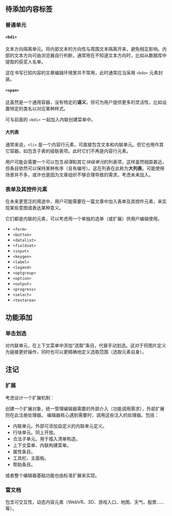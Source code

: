 ## 待添加内容标签

### 普通单元

#### `<bdi>`

文本方向隔离单元。将内部文本的方向性与周围文本隔离开来，避免相互影响。内部的文本方向可由浏览器自行判断，通常用在不知道文本方向时，比如从数据库中提取的获奖人名单。

这在书写已知内容的文章编辑环境里并不常用，此时通常应当采用 `<bdo>` 元素封装。


#### `<span>`

这虽然是一个通用容器，没有特定的**语义**，但可为用户提供更多的灵活性，比如设置特定的类名以对应某种样式。

可与前面的 `<bdi>` 一起加入内联创建菜单中。


#### 大列表

通常来说，`<li>` 是一个内容行元素，可直接包含文本和内联单元。但它也用作其它容器，如包含子表的级联表项。此时它们不再是内容行元素。

用户可能会需要一个可以包含*段落*和其它*块级单元*的列表项，这样虽然相距甚远，但条目依然可以保持某种有序（且有编号）。这在列表在此称为**大列表**。可能使用场景并不多，或许也是因为文章组织不够合理导致的需求。考虑未来加入。


### 表单及其控件元素

在未来更宽泛的用途中，用户可能需要在一篇文章中加入表单及其控件元素，来实现某些意图或表达某种意义。

它们都是内联的元素，可以考虑用一个单独的选单（或扩展）供用户编辑使用。

- `<form>`
- `<button>`
- `<datalist>`
- `<fieldset>`
- `<input>`
- `<keygen>`
- `<label>`
- `<legend>`
- `<optgroup>`
- `<option>`
- `<output>`
- `<progress>`
- `<select>`
- `<textarea>`


## 功能添加

### 单击划选

对内联单元，在上下文菜单中添加“选取”条目，代替手动划选。这对于将图片定义为链接更好操作，同时也可以更精确地定义选取范围（选取元素自身）。



## 注记

### 扩展

考虑设计一个扩展机制：

创建一个扩展对象，统一管理编辑器需要的外部介入（功能调用需求），外部扩展则在此注册处理器。
编辑器核心遇到需要时，调用这些注入的处理器。包括：

- 内联单元。外部可添加自定义的内联单元定义。
- 行块单元。同上开放。
- 合法子单元。用于插入清单构造。
- 上下文菜单、内联构建菜单。
- 属性条目。
- 工具栏、主面板。
- 帮助条目。

或者整个编辑器基础功能也由标准扩展来实现。


### 富文档

包含可交互性，动态内容元素（WebVR、3D、游戏入口、地图、天气、股票……等）。